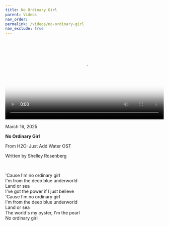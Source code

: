```yaml
---
title: No Ordinary Girl
parent: Videos
nav_order:
permalink: /videos/no-ordinary-girl
nav_exclude: true
---
```


<video controls width="100%" poster="{{site.baseurl}}/videos/thumbnails/No Ordinary Girl.png">
  <source src="{{site.baseurl}}/videos/No Ordinary Girl.mov" type="video/mp4">
</video>

<p class="date">March 16, 2025</p>

<b>No Ordinary Girl</b>

From H2O: Just Add Water OST

Written by Shelley Rosenberg

<br>

<p class="lyrics">
'Cause I'm no ordinary girl<br>
I'm from the deep blue underworld<br>
Land or sea<br>
I've got the power if I just believe<br>
'Cause I'm no ordinary girl<br>
I'm from the deep blue underworld<br>
Land or sea<br>
The world's my oyster, I'm the pearl<br>
No ordinary girl
</p>
